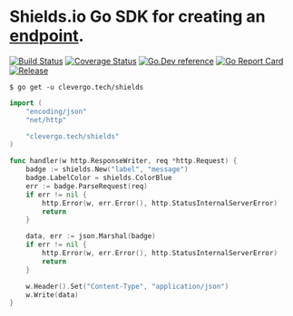 # Shields.io Go SDK for creating an [endpoint](https://shields.io/endpoint).
[![Build Status](https://img.shields.io/travis/clevergo/shields?style=for-the-badge)](https://travis-ci.org/clevergo/shields)
[![Coverage Status](https://img.shields.io/coveralls/github/clevergo/shields?style=for-the-badge)](https://coveralls.io/github/clevergo/shields)
[![Go.Dev reference](https://img.shields.io/badge/go.dev-reference-blue?logo=go&logoColor=white&style=for-the-badge)](https://pkg.go.dev/clevergo.tech/shields?tab=doc)
[![Go Report Card](https://goreportcard.com/badge/github.com/clevergo/shields?style=for-the-badge)](https://goreportcard.com/report/github.com/clevergo/shields)
[![Release](https://img.shields.io/github/release/clevergo/shields.svg?style=for-the-badge)](https://github.com/clevergo/shields/releases)

```shell
$ go get -u clevergo.tech/shields
```

```go
import (
	"encoding/json"
	"net/http"

	"clevergo.tech/shields"
)

func handler(w http.ResponseWriter, req *http.Request) {
    badge := shields.New("label", "message")
    badge.LabelColor = shields.ColorBlue
    err := badge.ParseRequest(req)
    if err != nil {
        http.Error(w, err.Error(), http.StatusInternalServerError)
        return
    }

    data, err := json.Marshal(badge)
    if err != nil {
        http.Error(w, err.Error(), http.StatusInternalServerError)
        return
    }

    w.Header().Set("Content-Type", "application/json")
    w.Write(data)
}
```
